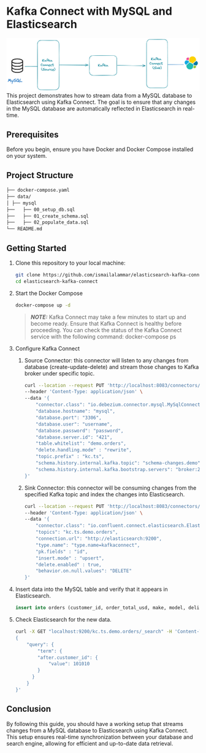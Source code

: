 # Kafka Connect with MySQL and Elasticsearch #
![alt text](/.github/static/project.png "flow")
This project demonstrates how to stream data from a MySQL database to Elasticsearch using Kafka Connect. The goal is to ensure that any changes in the MySQL database are automatically reflected in Elasticsearch in real-time.

## Prerequisites
Before you begin, ensure you have Docker and Docker Compose installed on your system.

## Project Structure
```bash 
├── docker-compose.yaml
├── data/
│ ├── mysql
├──   ├── 00_setup_db.sql
├──   ├── 01_create_schema.sql
├──   ├── 02_populate_data.sql
└── README.md
```

## Getting Started
1. Clone this repository to your local machine:
   ```bash
   git clone https://github.com/ismailalammar/elasticsearch-kafka-connect.git
   cd elasticsearch-kafka-connect
    ```
2. Start the Docker Compose
   ```bash
   docker-compose up -d
    ```
    > **_NOTE:_**  Kafka Connect may take a few minutes to start up and become ready. Ensure that Kafka Connect is healthy before proceeding. You can check the status of the Kafka Connect service with the following command: docker-compose ps

3. Configure Kafka Connect
    1. Source Connector: this connector will listen to any changes from database (create-update-delete) and stream those changes to Kafka broker under specific topic.
        ```bash
        curl --location --request PUT 'http://localhost:8083/connectors/source-debezium-orders-00/config' \
        --header 'Content-Type: application/json' \
        --data '{
            "connector.class": "io.debezium.connector.mysql.MySqlConnector",
            "database.hostname": "mysql",
            "database.port": "3306",
            "database.user": "username",
            "database.password": "password",
            "database.server.id": "421",
            "table.whitelist": "demo.orders",
            "delete.handling.mode" : "rewrite",
            "topic.prefix" : "kc.ts",
            "schema.history.internal.kafka.topic": "schema-changes.demo",
            "schema.history.internal.kafka.bootstrap.servers": "broker:29092"
        }'
        ```
    2. Sink Connector: this connector will be consuming changes from the specified Kafka topic and index the changes into Elasticsearch.
        ```bash
        curl --location --request PUT 'http://localhost:8083/connectors/sink-elastic-orders-00/config' \
        --header 'Content-Type: application/json' \
        --data '{
            "connector.class": "io.confluent.connect.elasticsearch.ElasticsearchSinkConnector",
            "topics": "kc.ts.demo.orders",
            "connection.url": "http://elasticsearch:9200",
            "type.name": "type.name=kafkaconnect",
            "pk.fields" : "id",
            "insert.mode" : "upsert",
            "delete.enabled" : true,
            "behavior.on.null.values": "DELETE"
        }'
        ```
  
4. Insert data into the MySQL table and verify that it appears in Elasticsearch.
    ```sql
    insert into orders (customer_id, order_total_usd, make, model, delivery_city, delivery_company, delivery_address) values ( 101010, 197745.59, 'TST', 'TST Car', 'Berlin', 'TST Group', 'dummy Street');
    ```
5. Check Elasticsearch for the new data.
    ```sh
    curl -X GET "localhost:9200/kc.ts.demo.orders/_search" -H 'Content-Type: application/json' -d'
    {
        "query": {
            "term": {
            "after.customer_id": {
                "value": 101010
            }
          }
        }
    }'
    ```

## Conclusion
By following this guide, you should have a working setup that streams changes from a MySQL database to Elasticsearch using Kafka Connect. This setup ensures real-time synchronization between your database and search engine, allowing for efficient and up-to-date data retrieval.
